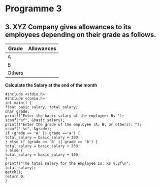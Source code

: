 # Programme 3

## 3.	XYZ Company gives allowances to its employees depending on their grade as follows.

|Grade	|Allowances |
|---|---|
|A         |           	|300|
|B     |                	|250|
|Others  |           	    |100  |       

**Calculate the Salary at the end of the month**

```
#include <stdio.h>
#include <conio.h>
int main() {
float basic_salary, total_salary;
char grade;
printf("Enter the basic salary of the employee: Rs ");
scanf("%f", &basic_salary);
printf("Enter the grade of the employee (A, B, or others): ");
scanf(" %c", &grade);
if (grade == 'A' || grade =='a') {
total_salary = basic_salary + 300;
} else if (grade == 'B' || grade == 'b') {
total_salary = basic_salary + 250;
} else {
total_salary = basic_salary + 100;
}
printf("The total salary for the employee is: Rs %.2f\n", total_salary);
getch();
return 0;
}
```